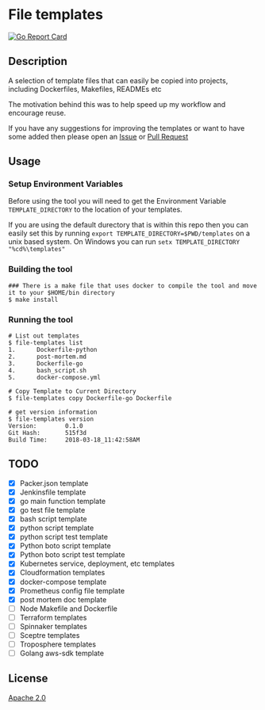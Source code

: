 # File templates

[![Go Report Card](https://goreportcard.com/badge/github.com/DavyJ0nes/templates)](https://goreportcard.com/report/github.com/DavyJ0nes/templates)

## Description

A selection of template files that can easily be copied into projects, including Dockerfiles, Makefiles, READMEs etc

The motivation behind this was to help speed up my workflow and encourage reuse.

If you have any suggestions for improving the templates or want to have some added then please open an [Issue](https://github.com/DavyJ0nes/templates/issues/new) or [Pull Request](https://github.com/DavyJ0nes/templates/compare)

## Usage

### Setup Environment Variables

Before using the tool you will need to get the Environment Variable `TEMPLATE_DIRECTORY` to the location of your templates.

If you are using the default durectory that is within this repo then you can easily set this by running `export TEMPLATE_DIRECTORY=$PWD/templates` on a unix based system.
On Windows you can run `setx TEMPLATE_DIRECTORY "%cd%\templates"`

### Building the tool

```shell
### There is a make file that uses docker to compile the tool and move it to your $HOME/bin directory
$ make install
```

### Running the tool

```shell
# List out templates
$ file-templates list
1.      Dockerfile-python
2.      post-mortem.md
3.      Dockerfile-go
4.      bash_script.sh
5.      docker-compose.yml

# Copy Template to Current Directory
$ file-templates copy Dockerfile-go Dockerfile

# get version information
$ file-templates version
Version:        0.1.0
Git Hash:       515f3d
Build Time:     2018-03-18_11:42:58AM
```

## TODO

- [x] Packer.json template
- [x] Jenkinsfile template
- [x] go main function template
- [x] go test file template
- [x] bash script template
- [x] python script template
- [x] python script test template
- [x] Python boto script template
- [x] Python boto script test template
- [x] Kubernetes service, deployment, etc templates
- [x] Cloudformation templates
- [x] docker-compose template
- [x] Prometheus config file template
- [x] post mortem doc template
- [ ] Node Makefile and Dockerfile
- [ ] Terraform templates
- [ ] Spinnaker templates
- [ ] Sceptre templates
- [ ] Troposphere templates
- [ ] Golang aws-sdk template

## License

[Apache 2.0](./LICENSE)
